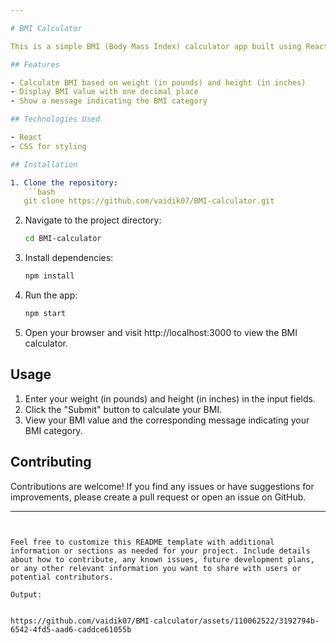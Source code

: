 ```yaml
---

# BMI Calculator

This is a simple BMI (Body Mass Index) calculator app built using React. It allows users to input their weight and height to calculate their BMI and provides a message indicating their BMI category (underweight, healthy weight, or overweight).

## Features

- Calculate BMI based on weight (in pounds) and height (in inches)
- Display BMI value with one decimal place
- Show a message indicating the BMI category

## Technologies Used

- React
- CSS for styling

## Installation

1. Clone the repository:
   ```bash
   git clone https://github.com/vaidik07/BMI-calculator.git
   ```
2. Navigate to the project directory:
   ```bash
   cd BMI-calculator
   ```
3. Install dependencies:
   ```bash
   npm install
   ```
4. Run the app:
   ```bash
   npm start
   ```
5. Open your browser and visit http://localhost:3000 to view the BMI calculator.

## Usage

1. Enter your weight (in pounds) and height (in inches) in the input fields.
2. Click the "Submit" button to calculate your BMI.
3. View your BMI value and the corresponding message indicating your BMI category.

## Contributing

Contributions are welcome! If you find any issues or have suggestions for improvements, please create a pull request or open an issue on GitHub.



---
```


Feel free to customize this README template with additional information or sections as needed for your project. Include details about how to contribute, any known issues, future development plans, or any other relevant information you want to share with users or potential contributors.

Output:


https://github.com/vaidik07/BMI-calculator/assets/110062522/3192794b-6542-4fd5-aad6-caddce61055b

